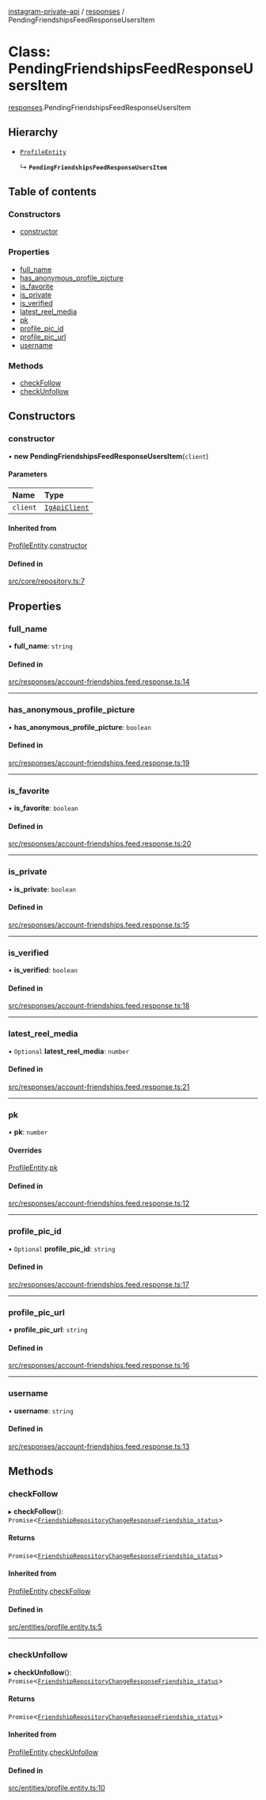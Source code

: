 [instagram-private-api](../../README.md) / [responses](../../modules/responses.md) / PendingFriendshipsFeedResponseUsersItem

# Class: PendingFriendshipsFeedResponseUsersItem

[responses](../../modules/responses.md).PendingFriendshipsFeedResponseUsersItem

## Hierarchy

- [`ProfileEntity`](../entities/ProfileEntity.md)

  ↳ **`PendingFriendshipsFeedResponseUsersItem`**

## Table of contents

### Constructors

- [constructor](PendingFriendshipsFeedResponseUsersItem.md#constructor)

### Properties

- [full\_name](PendingFriendshipsFeedResponseUsersItem.md#full_name)
- [has\_anonymous\_profile\_picture](PendingFriendshipsFeedResponseUsersItem.md#has_anonymous_profile_picture)
- [is\_favorite](PendingFriendshipsFeedResponseUsersItem.md#is_favorite)
- [is\_private](PendingFriendshipsFeedResponseUsersItem.md#is_private)
- [is\_verified](PendingFriendshipsFeedResponseUsersItem.md#is_verified)
- [latest\_reel\_media](PendingFriendshipsFeedResponseUsersItem.md#latest_reel_media)
- [pk](PendingFriendshipsFeedResponseUsersItem.md#pk)
- [profile\_pic\_id](PendingFriendshipsFeedResponseUsersItem.md#profile_pic_id)
- [profile\_pic\_url](PendingFriendshipsFeedResponseUsersItem.md#profile_pic_url)
- [username](PendingFriendshipsFeedResponseUsersItem.md#username)

### Methods

- [checkFollow](PendingFriendshipsFeedResponseUsersItem.md#checkfollow)
- [checkUnfollow](PendingFriendshipsFeedResponseUsersItem.md#checkunfollow)

## Constructors

### constructor

• **new PendingFriendshipsFeedResponseUsersItem**(`client`)

#### Parameters

| Name | Type |
| :------ | :------ |
| `client` | [`IgApiClient`](../index/IgApiClient.md) |

#### Inherited from

[ProfileEntity](../entities/ProfileEntity.md).[constructor](../entities/ProfileEntity.md#constructor)

#### Defined in

[src/core/repository.ts:7](https://github.com/Nerixyz/instagram-private-api/blob/4971f34/src/core/repository.ts#L7)

## Properties

### full\_name

• **full\_name**: `string`

#### Defined in

[src/responses/account-friendships.feed.response.ts:14](https://github.com/Nerixyz/instagram-private-api/blob/4971f34/src/responses/account-friendships.feed.response.ts#L14)

___

### has\_anonymous\_profile\_picture

• **has\_anonymous\_profile\_picture**: `boolean`

#### Defined in

[src/responses/account-friendships.feed.response.ts:19](https://github.com/Nerixyz/instagram-private-api/blob/4971f34/src/responses/account-friendships.feed.response.ts#L19)

___

### is\_favorite

• **is\_favorite**: `boolean`

#### Defined in

[src/responses/account-friendships.feed.response.ts:20](https://github.com/Nerixyz/instagram-private-api/blob/4971f34/src/responses/account-friendships.feed.response.ts#L20)

___

### is\_private

• **is\_private**: `boolean`

#### Defined in

[src/responses/account-friendships.feed.response.ts:15](https://github.com/Nerixyz/instagram-private-api/blob/4971f34/src/responses/account-friendships.feed.response.ts#L15)

___

### is\_verified

• **is\_verified**: `boolean`

#### Defined in

[src/responses/account-friendships.feed.response.ts:18](https://github.com/Nerixyz/instagram-private-api/blob/4971f34/src/responses/account-friendships.feed.response.ts#L18)

___

### latest\_reel\_media

• `Optional` **latest\_reel\_media**: `number`

#### Defined in

[src/responses/account-friendships.feed.response.ts:21](https://github.com/Nerixyz/instagram-private-api/blob/4971f34/src/responses/account-friendships.feed.response.ts#L21)

___

### pk

• **pk**: `number`

#### Overrides

[ProfileEntity](../entities/ProfileEntity.md).[pk](../entities/ProfileEntity.md#pk)

#### Defined in

[src/responses/account-friendships.feed.response.ts:12](https://github.com/Nerixyz/instagram-private-api/blob/4971f34/src/responses/account-friendships.feed.response.ts#L12)

___

### profile\_pic\_id

• `Optional` **profile\_pic\_id**: `string`

#### Defined in

[src/responses/account-friendships.feed.response.ts:17](https://github.com/Nerixyz/instagram-private-api/blob/4971f34/src/responses/account-friendships.feed.response.ts#L17)

___

### profile\_pic\_url

• **profile\_pic\_url**: `string`

#### Defined in

[src/responses/account-friendships.feed.response.ts:16](https://github.com/Nerixyz/instagram-private-api/blob/4971f34/src/responses/account-friendships.feed.response.ts#L16)

___

### username

• **username**: `string`

#### Defined in

[src/responses/account-friendships.feed.response.ts:13](https://github.com/Nerixyz/instagram-private-api/blob/4971f34/src/responses/account-friendships.feed.response.ts#L13)

## Methods

### checkFollow

▸ **checkFollow**(): `Promise`<[`FriendshipRepositoryChangeResponseFriendship_status`](../../interfaces/responses/FriendshipRepositoryChangeResponseFriendship_status.md)\>

#### Returns

`Promise`<[`FriendshipRepositoryChangeResponseFriendship_status`](../../interfaces/responses/FriendshipRepositoryChangeResponseFriendship_status.md)\>

#### Inherited from

[ProfileEntity](../entities/ProfileEntity.md).[checkFollow](../entities/ProfileEntity.md#checkfollow)

#### Defined in

[src/entities/profile.entity.ts:5](https://github.com/Nerixyz/instagram-private-api/blob/4971f34/src/entities/profile.entity.ts#L5)

___

### checkUnfollow

▸ **checkUnfollow**(): `Promise`<[`FriendshipRepositoryChangeResponseFriendship_status`](../../interfaces/responses/FriendshipRepositoryChangeResponseFriendship_status.md)\>

#### Returns

`Promise`<[`FriendshipRepositoryChangeResponseFriendship_status`](../../interfaces/responses/FriendshipRepositoryChangeResponseFriendship_status.md)\>

#### Inherited from

[ProfileEntity](../entities/ProfileEntity.md).[checkUnfollow](../entities/ProfileEntity.md#checkunfollow)

#### Defined in

[src/entities/profile.entity.ts:10](https://github.com/Nerixyz/instagram-private-api/blob/4971f34/src/entities/profile.entity.ts#L10)
